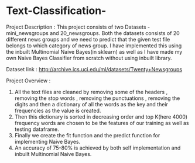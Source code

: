 # Text-Classification-

Project Description : This project consists of two Datasets - mini_newsgroups and 20_newsgroups. Both the datasets consists of                       20 different news groups and we need to predict that  the given test file belongs to which category of                         news group. I have implemented this using the inbuilt Multinomial Naive Bayes(in sklearn) as well as I                         have made my own Naive Bayes Classifier from scratch without using inbuilt library.

Dataset link : http://archive.ics.uci.edu/ml/datasets/Twenty+Newsgroups

Project Overview :
1. All the text files are cleaned by removing some of the headers , removing the stop words , removing the punctuations ,        removing the digits and then a dictionary of all the words as the key and their frequencies as the value is created.
2. Then this dictionary is sorted in decreasing order and top K(here 4000) frequency words are chosen to be the features of      our training as well as testing dataframe.
3. Finally we create the fit function and the predict function for implementing Naive Bayes. 
4. An accuracy of 75-80% is achieved by both self implementation and inbuilt Multinomial Naive Bayes.  

